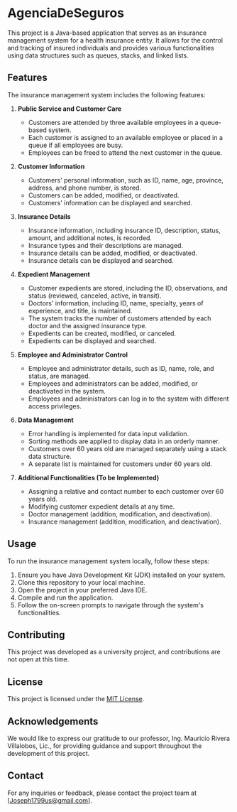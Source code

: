 # AgenciaDeSeguros

This project is a Java-based application that serves as an insurance management system for a health insurance entity. It allows for the control and tracking of insured individuals and provides various functionalities using data structures such as queues, stacks, and linked lists.

## Features

The insurance management system includes the following features:

1. **Public Service and Customer Care**
   - Customers are attended by three available employees in a queue-based system.
   - Each customer is assigned to an available employee or placed in a queue if all employees are busy.
   - Employees can be freed to attend the next customer in the queue.

2. **Customer Information**
   - Customers' personal information, such as ID, name, age, province, address, and phone number, is stored.
   - Customers can be added, modified, or deactivated.
   - Customers' information can be displayed and searched.

3. **Insurance Details**
   - Insurance information, including insurance ID, description, status, amount, and additional notes, is recorded.
   - Insurance types and their descriptions are managed.
   - Insurance details can be added, modified, or deactivated.
   - Insurance details can be displayed and searched.

4. **Expedient Management**
   - Customer expedients are stored, including the ID, observations, and status (reviewed, canceled, active, in transit).
   - Doctors' information, including ID, name, specialty, years of experience, and title, is maintained.
   - The system tracks the number of customers attended by each doctor and the assigned insurance type.
   - Expedients can be created, modified, or canceled.
   - Expedients can be displayed and searched.

5. **Employee and Administrator Control**
   - Employee and administrator details, such as ID, name, role, and status, are managed.
   - Employees and administrators can be added, modified, or deactivated in the system.
   - Employees and administrators can log in to the system with different access privileges.

6. **Data Management**
   - Error handling is implemented for data input validation.
   - Sorting methods are applied to display data in an orderly manner.
   - Customers over 60 years old are managed separately using a stack data structure.
   - A separate list is maintained for customers under 60 years old.

7. **Additional Functionalities (To be Implemented)**
   - Assigning a relative and contact number to each customer over 60 years old.
   - Modifying customer expedient details at any time.
   - Doctor management (addition, modification, and deactivation).
   - Insurance management (addition, modification, and deactivation).

## Usage

To run the insurance management system locally, follow these steps:

1. Ensure you have Java Development Kit (JDK) installed on your system.
2. Clone this repository to your local machine.
3. Open the project in your preferred Java IDE.
4. Compile and run the application.
5. Follow the on-screen prompts to navigate through the system's functionalities.

## Contributing

This project was developed as a university project, and contributions are not open at this time.

## License

This project is licensed under the [MIT License](LICENSE).

## Acknowledgements

We would like to express our gratitude to our professor, Ing. Mauricio Rivera Villalobos, Lic., for providing guidance and support throughout the development of this project.

## Contact

For any inquiries or feedback, please contact the project team at [Joseph1799us@gmail.com].
